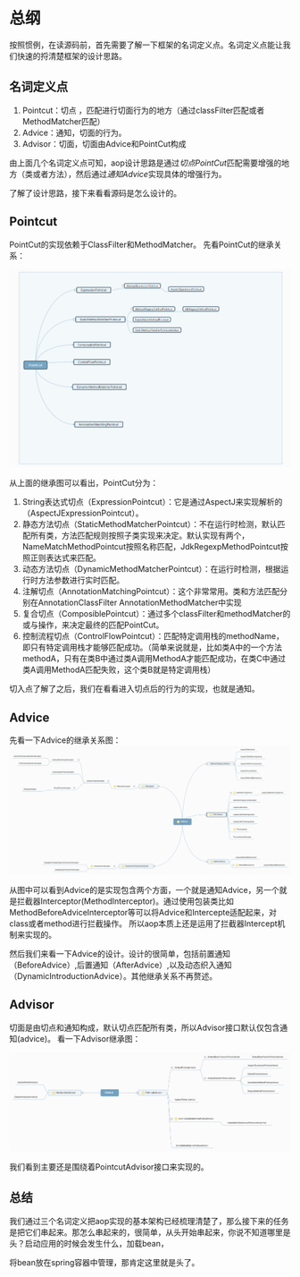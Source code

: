 # 总纲
按照惯例，在读源码前，首先需要了解一下框架的名词定义点。名词定义点能让我们快速的捋清楚框架的设计思路。
## 名词定义点
1. Pointcut：切点 ，匹配进行切面行为的地方（通过classFilter匹配或者MethodMatcher匹配）
3. Advice：通知，切面的行为。
2. Advisor：切面，切面由Advice和PointCut构成
  
 由上面几个名词定义点可知，aop设计思路是通过*切点PointCut*匹配需要增强的地方（类或者方法），然后通过*通知Advice*实现具体的增强行为。
 
 了解了设计思路，接下来看看源码是怎么设计的。
 ## Pointcut
 PointCut的实现依赖于ClassFilter和MethodMatcher。
 先看PointCut的继承关系：  
 
 ![说的是](https://raw.githubusercontent.com/zzchong/read-spring-aop/master/image/PointCut.png)
 
 从上面的继承图可以看出，PointCut分为：  
 1. String表达式切点（ExpressionPointcut）：它是通过AspectJ来实现解析的（AspectJExpressionPointcut）。
 2. 静态方法切点（StaticMethodMatcherPointcut）：不在运行时检测，默认匹配所有类，方法匹配规则按照子类实现来决定。默认实现有两个，NameMatchMethodPointcut按照名称匹配，JdkRegexpMethodPointcut按照正则表达式来匹配。
 3. 动态方法切点（DynamicMethodMatcherPointcut）：在运行时检测，根据运行时方法参数进行实时匹配。
 4. 注解切点（AnnotationMatchingPointcut）：这个非常常用。类和方法匹配分别在AnnotationClassFilter AnnotationMethodMatcher中实现
 5. 复合切点（ComposiblePointcut）：通过多个classFilter和methodMatcher的或与操作，来决定最终的匹配PointCut。
 6. 控制流程切点（ControlFlowPointcut）：匹配特定调用栈的methodName，即只有特定调用栈才能够匹配成功。（简单来说就是，比如类A中的一个方法methodA，只有在类B中通过类A调用MethodA才能匹配成功，在类C中通过类A调用MethodA匹配失败，这个类B就是特定调用栈）
 
切入点了解了之后，我们在看看进入切点后的行为的实现，也就是通知。

## Advice
先看一下Advice的继承关系图：
![说的是](https://raw.githubusercontent.com/zzchong/read-spring-aop/master/image/Advice.png)

从图中可以看到Advice的是实现包含两个方面，一个就是通知Advice，另一个就是拦截器Interceptor(MethodInterceptor)。通过使用包装类比如MethodBeforeAdviceInterceptor等可以将Advice和Intercepte适配起来，对class或者method进行拦截操作。
所以aop本质上还是运用了拦截器Intercept机制来实现的。

然后我们来看一下Advice的设计。设计的很简单，包括前置通知（BeforeAdvice）,后置通知（AfterAdvice）,以及动态织入通知（DynamicIntroductionAdvice）。其他继承关系不再赘述。

## Advisor
切面是由切点和通知构成，默认切点匹配所有类，所以Advisor接口默认仅包含通知(advice)。
看一下Advisor继承图：

![说的是](https://raw.githubusercontent.com/zzchong/read-spring-aop/master/image/Advisor.png)

我们看到主要还是围绕着PointcutAdvisor接口来实现的。

## 总结

我们通过三个名词定义把aop实现的基本架构已经梳理清楚了，那么接下来的任务是把它们串起来。那怎么串起来的，很简单，从头开始串起来，你说不知道哪里是头？启动应用的时候会发生什么，加载bean，

将bean放在spring容器中管理，那肯定这里就是头了。



